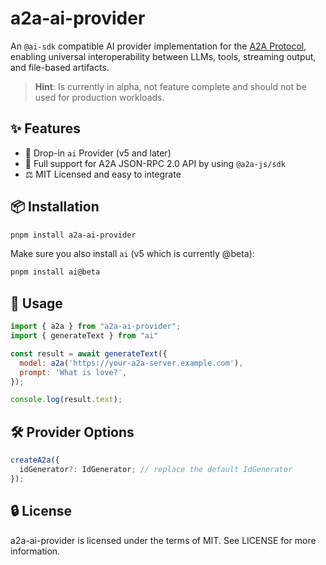 # a2a-ai-provider

An `@ai-sdk` compatible AI provider implementation for the [A2A Protocol](https://a2aproject.github.io/A2A/), enabling universal interoperability between LLMs, tools, streaming output, and file-based artifacts.

> **Hint**: Is currently in alpha, not feature complete and should not be used for production workloads.

## ✨ Features

- 🔌 Drop-in `ai` Provider (v5 and later)
- 🔁 Full support for A2A JSON-RPC 2.0 API by using `@a2a-js/sdk`
- ⚖️ MIT Licensed and easy to integrate

## 📦 Installation

```bash
pnpm install a2a-ai-provider
```

Make sure you also install `ai` (v5 which is currently @beta):

```bash
pnpm install ai@beta
```

## 🚀 Usage

```javascript
import { a2a } from "a2a-ai-provider";
import { generateText } from "ai"

const result = await generateText({
  model: a2a('https://your-a2a-server.example.com'),
  prompt: 'What is love?',
});

console.log(result.text);
```

## 🛠 Provider Options

```ts
createA2a({
  idGenerator?: IdGenerator; // replace the default IdGenerator
});
```

## 🔒 License

a2a-ai-provider is licensed under the terms of MIT. See LICENSE for more information.